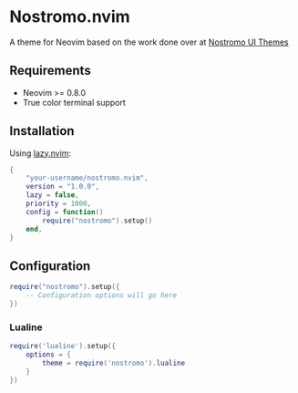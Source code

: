 # Nostromo.nvim

A theme for Neovim based on the work done over at [Nostromo UI Themes](https://github.com/LegoYoda112/nostromo_ui_themes)

## Requirements

- Neovim >= 0.8.0
- True color terminal support

## Installation

Using [lazy.nvim](https://github.com/folke/lazy.nvim):

```lua
{
    "your-username/nostromo.nvim",
    version = "1.0.0",
    lazy = false,
    priority = 1000,
    config = function()
        require("nostromo").setup()
    end,
}
```

## Configuration

```lua
require("nostromo").setup({
    -- Configuration options will go here
})
```

### Lualine

```lua
require('lualine').setup({
    options = {
        theme = require('nostromo').lualine
    }
})
```
